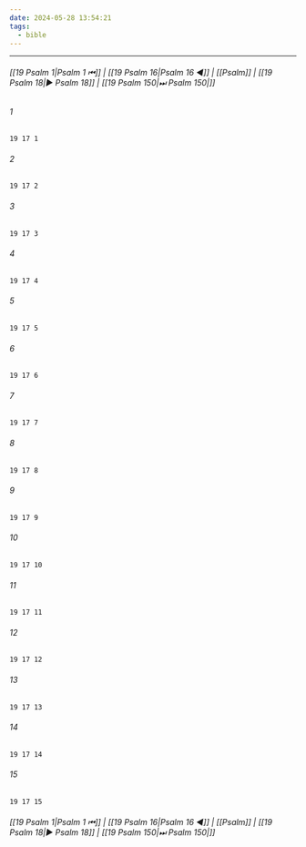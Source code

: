 ```yaml
---
date: 2024-05-28 13:54:21
tags:
  - bible
---
```

___

###### [[19 Psalm 1|Psalm 1 ⏮]] | [[19 Psalm 16|Psalm 16 ◀]] | [[Psalm]] | [[19 Psalm 18|▶ Psalm 18]] | [[19 Psalm 150|⏭ Psalm 150|]]

###### 1
``` verse
19 17 1 
```
###### 2
``` verse
19 17 2 
```
###### 3
``` verse
19 17 3 
```
###### 4
``` verse
19 17 4 
```
###### 5
``` verse
19 17 5 
```
###### 6
``` verse
19 17 6 
```
###### 7
``` verse
19 17 7 
```
###### 8
``` verse
19 17 8 
```
###### 9
``` verse
19 17 9 
```
###### 10
``` verse
19 17 10 
```
###### 11
``` verse
19 17 11 
```
###### 12
``` verse
19 17 12 
```
###### 13
``` verse
19 17 13 
```
###### 14
``` verse
19 17 14 
```
###### 15
``` verse
19 17 15 
```

###### [[19 Psalm 1|Psalm 1 ⏮]] | [[19 Psalm 16|Psalm 16 ◀]] | [[Psalm]] | [[19 Psalm 18|▶ Psalm 18]] | [[19 Psalm 150|⏭ Psalm 150|]]

